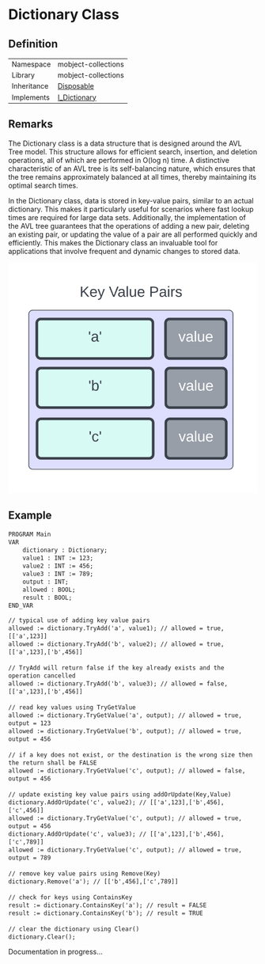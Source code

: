 # Dictionary Class

## Definition

|             |                                                          |
| ----------- | -------------------------------------------------------- |
| Namespace   | mobject-collections                                      |
| Library     | mobject-collections                                      |
| Inheritance | [Disposable](http://disposable.mobject.org/#/disposable) |
| Implements  | [I_Dictionary](I_Dictionary.md)                          |

## Remarks

The Dictionary class is a data structure that is designed around the AVL Tree model. This structure allows for efficient search, insertion, and deletion operations, all of which are performed in O(log n) time. A distinctive characteristic of an AVL tree is its self-balancing nature, which ensures that the tree remains approximately balanced at all times, thereby maintaining its optimal search times.

In the Dictionary class, data is stored in key-value pairs, similar to an actual dictionary. This makes it particularly useful for scenarios where fast lookup times are required for large data sets. Additionally, the implementation of the AVL tree guarantees that the operations of adding a new pair, deleting an existing pair, or updating the value of a pair are all performed quickly and efficiently. This makes the Dictionary class an invaluable tool for applications that involve frequent and dynamic changes to stored data.

<img src="./images/dictionary-example.svg">

## Example

```declaration
PROGRAM Main
VAR
	dictionary : Dictionary;
	value1 : INT := 123;
	value2 : INT := 456;
	value3 : INT := 789;
	output : INT;
	allowed : BOOL;
    result : BOOL;
END_VAR
```

```body
// typical use of adding key value pairs
allowed := dictionary.TryAdd('a', value1); // allowed = true, [['a',123]]
allowed := dictionary.TryAdd('b', value2); // allowed = true, [['a',123],['b',456]]

// TryAdd will return false if the key already exists and the operation cancelled
allowed := dictionary.TryAdd('b', value3); // allowed = false, [['a',123],['b',456]]

// read key values using TryGetValue
allowed := dictionary.TryGetValue('a', output); // allowed = true, output = 123
allowed := dictionary.TryGetValue('b', output); // allowed = true, output = 456

// if a key does not exist, or the destination is the wrong size then the return shall be FALSE
allowed := dictionary.TryGetValue('c', output); // allowed = false, output = 456

// update existing key value pairs using addOrUpdate(Key,Value)
dictionary.AddOrUpdate('c', value2); // [['a',123],['b',456],['c',456]]
allowed := dictionary.TryGetValue('c', output); // allowed = true, output = 456
dictionary.AddOrUpdate('c', value3); // [['a',123],['b',456],['c',789]]
allowed := dictionary.TryGetValue('c', output); // allowed = true, output = 789

// remove key value pairs using Remove(Key)
dictionary.Remove('a'); // [['b',456],['c',789]]

// check for keys using ContainsKey
result := dictionary.ContainsKey('a'); // result = FALSE
result := dictionary.ContainsKey('b'); // result = TRUE

// clear the dictionary using Clear()
dictionary.Clear();
```

Documentation in progress...
